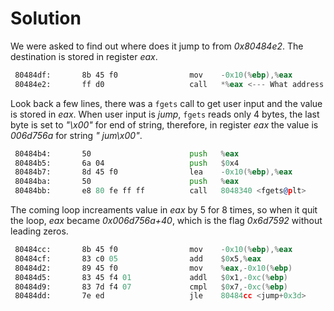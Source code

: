 # Solution

We were asked to find out where does it jump to from *0x80484e2*. The destination is stored in register *eax*.

```asm
 80484df:       8b 45 f0                mov    -0x10(%ebp),%eax
 80484e2:       ff d0                   call   *%eax <--- What address does this jump to??
```

Look back a few lines, there was a ``fgets`` call to get user input and the value is stored in *eax*. When user input is *jump*, ``fgets`` reads only 4 bytes, the last byte is set to *"\x00"* for end of string, therefore, in register *eax* the value is *006d756a* for string *"
jum\x00"*.

```asm
 80484b4:       50                      push   %eax
 80484b5:       6a 04                   push   $0x4
 80484b7:       8d 45 f0                lea    -0x10(%ebp),%eax
 80484ba:       50                      push   %eax
 80484bb:       e8 80 fe ff ff          call   8048340 <fgets@plt>
```

The coming loop increaments value in *eax* by 5 for 8 times, so when it quit the loop, *eax* became *0x006d756a+40*, which is the flag *0x6d7592* without leading zeros.

```asm
 80484cc:       8b 45 f0                mov    -0x10(%ebp),%eax
 80484cf:       83 c0 05                add    $0x5,%eax
 80484d2:       89 45 f0                mov    %eax,-0x10(%ebp)
 80484d5:       83 45 f4 01             addl   $0x1,-0xc(%ebp)
 80484d9:       83 7d f4 07             cmpl   $0x7,-0xc(%ebp)
 80484dd:       7e ed                   jle    80484cc <jump+0x3d>
```